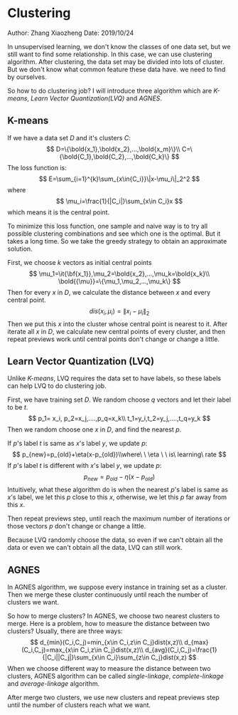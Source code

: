 # Clustering

Author: Zhang Xiaozheng Date: 2019/10/24

In unsupervised learning, we don't know the classes of one data set, but we still want to find some relationship. In this case, we can use clustering algorithm. After clustering, the data set may be divided into lots of cluster. But we don't know what common feature these data have. we need to find by ourselves. 

So how to do clustering job? I will introduce three algorithm which are *K-means*, *Learn Vector Quantization(LVQ)* and *AGNES*.

## K-means

If we have a data set *D* and it's clusters *C*:
$$
D=\{\bold{x_1},\bold{x_2},...,\bold{x_m}\}\\
C=\{\bold{C_1},\bold{C_2},...,\bold{C_k}\}
$$
The loss function is:
$$
E=\sum_{i=1}^{k}\sum_{x\in{C_i}}\|x-\mu_i\|_2^2
$$
where 
$$
\mu_i=\frac{1}{|C_i|}\sum_{x\in C_i}x
$$
which means it is the central point.

To minimize this loss function, one sample and naive way is to try all possible clustering combinations and see which one is the optimal. But it takes a long time. So we take the greedy strategy to obtain an approximate solution. 

First, we choose *k* vectors as initial central points
$$
\mu_1=\it{\bf{x_1}},\mu_2=\bold{x_2},...,\mu_k=\bold{x_k}\\
\bold{{\mu}}=\{\mu_1,\mu_2,...,\mu_k\}
$$
Then for every *x* in *D*, we calculate the distance between *x* and every central point.
$$
dis(x_i,\mu_i) = \|x_i-\mu_i\|_2
$$
Then we put this *x* into the cluster whose central point is nearest to it. After iterate all *x* in *D*, we calculate new central points of every cluster, and then repeat previews work until central points don't change or change a little.

## Learn Vector Quantization (LVQ)

Unlike *K-means*, LVQ requires the data set to have labels, so these labels can help LVQ to do clustering job.

First, we have training set *D*. We random choose *q* vectors and let their label to be *t*.
$$
p_1= x_i, p_2=x_j,....,p_q=x_k\\
t_1=y_i,t_2=y_j,....,t_q=y_k
$$
Then we random choose one *x* in *D*, and find the nearest *p*.

If *p*'s label *t* is same as *x*'s label *y*, we update *p*:
$$
p_{new}=p_{old}+\eta(x-p_{old})\\where\ \ \eta \ \  is\  learning\  rate
$$
If *p*'s label *t* is different with *x*'s label *y*, we update *p*:
$$
p_{new}=p_{old}-\eta(x-p_{old})
$$
Intuitively, what these algorithm do is when the nearest *p*'s label is same as *x*'s label, we let this *p* close to this *x*, otherwise, we let this *p* far away from this *x*.

Then repeat previews step, until reach the maximum number of iterations or those vectors *p* don't change or change a little.

Because LVQ randomly choose the data, so even if we can't obtain all the data or even we can't obtain all the data, LVQ can still work.

## AGNES

In AGNES algorithm, we suppose every instance in training set as a cluster. Then we merge these cluster continuously until reach the number of clusters we want. 

So how to merge clusters? In AGNES, we choose two nearest clusters to merge. Here is a problem, how to measure the distance between two clusters? Usually, there are three ways:
$$
d_{min}(C_i,C_j)=min_{x\in C_i,z\in C_j}dist(x,z)\\
d_{max}(C_i,C_j)=max_{x\in C_i,z\in C_j}dist(x,z)\\
d_{avg}(C_i,C_j)=\frac{1}{|C_i||C_j|}\sum_{x\in C_i}\sum_{z\in C_j}dist(x,z)
$$
When we choose different way to measure the distance between two clusters, AGNES algorithm can be called *single-linkage*, *complete-linkage* and *average-linkage* algorithm.

After merge two clusters, we use new clusters and repeat previews step until the number of clusters reach what we want.